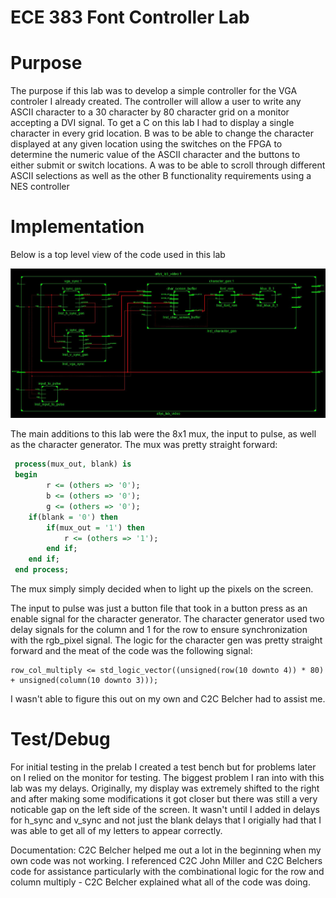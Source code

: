 ECE 383 Font Controller Lab
===========================


Purpose
==========

The purpose if this lab was to develop a simple controller for the VGA controler I already created. The controller will
allow a user to write any ASCII character to a 30 character by 80 character grid on a monitor accepting a DVI signal. To
get a C on this lab I had to display a single character in every grid location. B was to be able to change the character
displayed at any given location using the switches on the FPGA to determine the numeric value of the ASCII character and
the buttons to either submit or switch locations. A was to be able to scroll through different ASCII selections as well
as the other B functionality requirements using a NES controller


Implementation
====================

Below is a top level view of the code used in this lab

![schematic](schematic.jpg)


The main additions to this lab were the 8x1 mux, the input to pulse, as well as the character generator. The mux was pretty straight forward:


```VHDL
 process(mux_out, blank) is
 begin
 		r <= (others => '0');
 		b <= (others => '0');
 		g <= (others => '0');
 	if(blank = '0') then
 		if(mux_out = '1') then
 			r <= (others => '1');
 		end if;
 	end if;	
 end process;
```

The mux simply simply decided when to light up the pixels on the screen.

The input to pulse was just a button file that took in a button press as an enable signal for the character generator.
The character generator used two delay signals for the column and 1 for the row to ensure synchronization with the rgb_pixel signal. The logic for the character gen was pretty straight forward and the meat of the code was the following
signal:
```
row_col_multiply <= std_logic_vector((unsigned(row(10 downto 4)) * 80) + unsigned(column(10 downto 3)));
```

I wasn't able to figure this out on my own and C2C Belcher had to assist me.


Test/Debug
====================

For initial testing in the prelab I created a test bench but for problems later on I relied on the monitor for testing.
The biggest problem I ran into with this lab was my delays. Originally, my display was extremely shifted to the right
and after making some modifications it got closer but there was still a very noticable gap on the left side of the screen. It wasn't until I added in delays for h_sync and v_sync and not just the blank delays that I origially had that I was able to get all of my letters to appear correctly.





Documentation: C2C Belcher helped me out a lot in the beginning when my own code was not working. I referenced C2C John Miller and C2C Belchers code for assistance particularly with the combinational logic for the row and column multiply - C2C Belcher explained what all of the code was doing.
